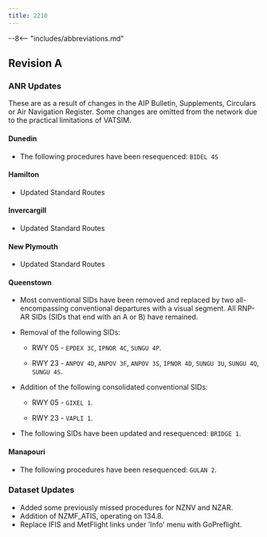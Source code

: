 ```yaml
---
title: 2210
---
```


--8<-- "includes/abbreviations.md"

## Revision A

### **ANR Updates**

These are as a result of changes in the AIP Bulletin, Supplements, Circulars or Air Navigation Register. Some changes are omitted from the network due to the practical limitations of VATSIM.

#### Dunedin

  - The following procedures have been resequenced: `BIDEL 4S`

#### Hamilton

  - Updated Standard Routes

#### Invercargill

  - Updated Standard Routes

#### New Plymouth

  - Updated Standard Routes

#### Queenstown

  - Most conventional SIDs have been removed and replaced by two all-encompassing conventional departures with a visual segment. All RNP-AR SIDs (SIDs that end with an A or B) have remained.
  
  - Removal of the following SIDs: 
      - RWY 05 - `EPDEX 3C`, `IPNOR 4C`, `SUNGU 4P`. 
  
      - RWY 23 - `ANPOV 4D`, `ANPOV 3F`, `ANPOV 3S`, `IPNOR 4D`, `SUNGU 3U`, `SUNGU 4Q`, `SUNGU 4S`.
  
  - Addition of the following consolidated conventional SIDs: 
  
      - RWY 05 - `GIXEL 1`.
  
      - RWY 23 - `VAPLI 1`.
  
  - The following SIDs have been updated and resequenced: `BRIDGE 1`.

#### Manapouri
  - The following procedures have been resequenced: `GULAN 2`.


### **Dataset Updates**

  - Added some previously missed procedures for NZNV and NZAR.
  - Addition of NZMF_ATIS, operating on 134.8.
  - Replace IFIS and MetFlight links under 'Info' menu with GoPreflight.